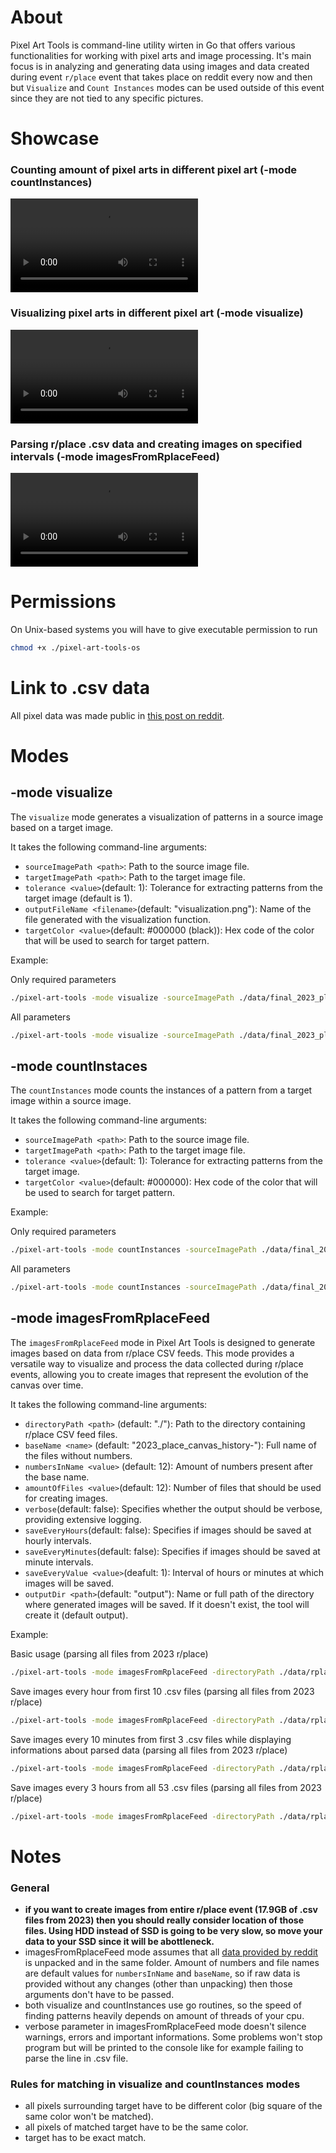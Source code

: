 # About
Pixel Art Tools is command-line utility wirten in Go that offers various functionalities for working with pixel arts and image processing. It's main focus is in analyzing and generating data using images and data created during event `r/place` event that takes place on reddit every now and then but `Visualize` and `Count Instances` modes can be used outside of this event since they are not tied to any specific pictures.

# Showcase
### Counting amount of pixel arts in different pixel art (-mode countInstances)
![countInstances showcase](/assets/readme/countInstances.mp4)

### Visualizing pixel arts in different pixel art (-mode visualize)
![visualize showcase](/assets/readme/visualize.mp4)

### Parsing r/place .csv data and creating images on specified intervals (-mode imagesFromRplaceFeed)
![imagesFromRplaceFeed showcase](/assets/readme/imagesFromRplaceFeed.mp4)

# Permissions
On Unix-based systems you will have to give executable permission to run

``` bash
chmod +x ./pixel-art-tools-os
```

# Link to .csv data
All pixel data was made public in [this post on reddit](https://www.reddit.com/r/place/comments/15bjm5o/rplace_2023_data/).

# Modes

## -mode visualize
The `visualize` mode generates a visualization of patterns in a source image based on a target image.

It takes the following command-line arguments:

- `sourceImagePath <path>`: Path to the source image file.
- `targetImagePath <path>`: Path to the target image file.
- `tolerance <value>`(default: 1): Tolerance for extracting patterns from the target image (default is 1).
- `outputFileName <filename>`(default: "visualization.png"): Name of the file generated with the visualization function.
- `targetColor <value>`(default: #000000 (black)): Hex code of the color that will be used to search for target pattern.

Example:

Only required parameters
``` bash
./pixel-art-tools -mode visualize -sourceImagePath ./data/final_2023_place.png -targetImagePath ./data/crewmate.png 
```

All parameters
``` bash
./pixel-art-tools -mode visualize -sourceImagePath ./data/final_2023_place.png -targetImagePath ./data/crewmate.png -tolerance 2 -outputFileName result.png -targetColor #0000FF
```

## -mode countInstaces
The `countInstances` mode counts the instances of a pattern from a target image within a source image. 

It takes the following command-line arguments:

- `sourceImagePath <path>`: Path to the source image file.
- `targetImagePath <path>`: Path to the target image file.
- `tolerance <value>`(default: 1): Tolerance for extracting patterns from the target image.
- `targetColor <value>`(default: #000000): Hex code of the color that will be used to search for target pattern.
  
Example:

Only required parameters
``` bash
./pixel-art-tools -mode countInstances -sourceImagePath ./data/final_2023_place.png -targetImagePath ./data/crewmate.png 
```

All parameters
``` bash
./pixel-art-tools -mode countInstances -sourceImagePath ./data/final_2023_place.png -targetImagePath ./data/crewmate.png -tolerance 2 -targetColor #0000FF
```

## -mode imagesFromRplaceFeed
The `imagesFromRplaceFeed` mode in Pixel Art Tools is designed to generate images based on data from r/place CSV feeds. This mode provides a versatile way to visualize and process the data collected during r/place events, allowing you to create images that represent the evolution of the canvas over time.

It takes the following command-line arguments:

- `directoryPath <path>` (default: "./"): Path to the directory containing r/place CSV feed files.
- `baseName <name>` (default: "2023_place_canvas_history-"): Full name of the files without numbers.
- `numbersInName <value>` (default: 12): Amount of numbers present after the base name.
- `amountOfFiles <value>`(default: 12): Number of files that should be used for creating images.
- `verbose`(default: false): Specifies whether the output should be verbose, providing extensive logging.
- `saveEveryHours`(default: false): Specifies if images should be saved at hourly intervals.
- `saveEveryMinutes`(default: false): Specifies if images should be saved at minute intervals.
- `saveEveryValue <value>`(deafult: 1): Interval of hours or minutes at which images will be saved.
- `outputDir <path>`(default: "output"): Name or full path of the directory where generated images will be saved. If it doesn't exist, the tool will create it (default output).
  
Example:

Basic usage (parsing all files from 2023 r/place)
``` bash
./pixel-art-tools -mode imagesFromRplaceFeed -directoryPath ./data/rplace_data -saveEveryMinutes
```

Save images every hour from first 10 .csv files (parsing all files from 2023 r/place)
``` bash
./pixel-art-tools -mode imagesFromRplaceFeed -directoryPath ./data/rplace_data -baseName 2023_place_canvas_history- -numbersInPath 12 -amountOfFiles 10 -saveEveryValue 1 -saveEveryHours
```

Save images every 10 minutes from first 3 .csv files while displaying informations about parsed data (parsing all files from 2023 r/place)
``` bash
./pixel-art-tools -mode imagesFromRplaceFeed -directoryPath ./data/rplace_data -baseName 2023_place_canvas_history- -numbersInPath 12 -amountOfFiles 3 -saveEveryValue 10 -saveEveryMinutes -verbose
```

Save images every 3 hours from all 53 .csv files (parsing all files from 2023 r/place)
``` bash
./pixel-art-tools -mode imagesFromRplaceFeed -directoryPath ./data/rplace_data -baseName 2023_place_canvas_history- -numbersInPath 12 -amountOfFiles 53 -saveEveryValue 3 -saveEveryHours
```

# Notes

### General
- **if you want to create images from entire r/place event (17.9GB of .csv files from 2023) then you should really consider location of those files. Using HDD instead of SSD is going to be very slow, so move your data to your SSD since it will be abottleneck.**
- imagesFromRplaceFeed mode assumes that all [data provided by reddit](https://www.reddit.com/r/place/comments/15bjm5o/rplace_2023_data/) is unpacked and in the same folder. Amount of numbers and file names are default values for `numbersInName` and `baseName`, so if raw data is provided without any changes (other than unpacking) then those arguments don't have to be passed.
- both visualize and countInstances use go routines, so the speed of finding patterns heavily depends on amount of threads of your cpu.
- verbose parameter in imagesFromRplaceFeed mode doesn't silence warnings, errors and important informations. Some problems won't stop program but will be printed to the console like for example failing to parse the line in .csv file.

### Rules for matching in visualize and countInstances modes
- all pixels surrounding target have to be different color (big square of the same color won't be matched).
- all pixels of matched target have to be the same color.
- target has to be exact match.